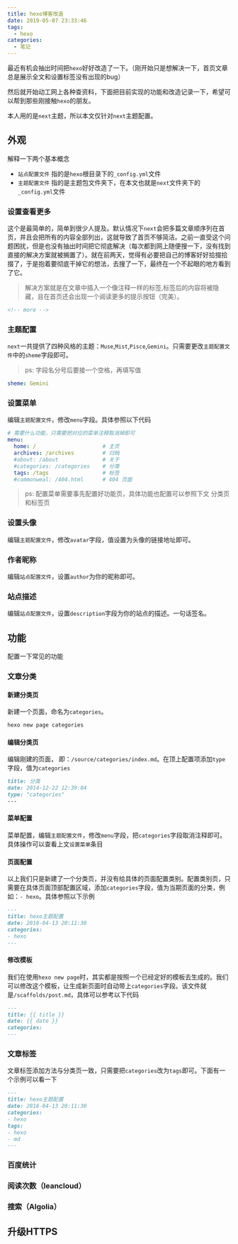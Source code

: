 ```yaml
---
title: hexo博客改造
date: 2019-05-07 23:33:46
tags:
  - hexo
categories:
  - 笔记
---
```


最近有机会抽出时间把`hexo`好好改造了一下。（刚开始只是想解决一下，首页文章总是展示全文和设置标签没有出现的bug）

然后就开始动工网上各种查资料，下面把目前实现的功能和改造记录一下，希望可以帮到那些刚接触`hexo`的朋友。

本人用的是`next`主题，所以本文仅针对`next`主题配置。

<!-- more -->

## 外观

解释一下两个基本概念

* `站点配置文件` 指的是`hexo`根目录下的`_config.yml`文件
* `主题配置文件` 指的是主题包文件夹下，在本文也就是`next`文件夹下的`_config.yml`文件

### 设置查看更多

这个是最简单的，简单到很少人提及。默认情况下`next`会把多篇文章顺序列在首页，并且会把所有的内容全部列出，这就导致了首页不够简洁。之前一直受这个问题困扰，但是也没有抽出时间把它彻底解决（每次都到网上随便搜一下，没有找到直接的解决方案就被搁置了）。就在前两天，觉得有必要把自己的博客好好拾掇拾掇了，于是抱着要彻底干掉它的想法，去搜了一下，最终在一个不起眼的地方看到了它。

> 解决方案就是在文章中插入一个像注释一样的标签,标签后的内容将被隐藏，且在首页还会出现一个阅读更多的提示按钮（完美）。

``` html
<!-- more -->
```

### 主题配置

`next`一共提供了四种风格的主题：`Muse`,`Mist`,`Pisce`,`Gemini`。只需要更改`主题配置文件`中的`sheme`字段即可。

> ps: 字段名分号后要接一个空格，再填写值

``` yml
sheme: Gemini
```

### 设置菜单

编辑`主题配置文件`，修改`menu`字段。具体参照以下代码

``` yml
# 需要什么功能，只需要把对应的菜单注释取消掉即可
menu:
  home: /                     # 主页
  archives: /archives         # 归档
  #about: /about              # 关于
  #categories: /categories    # 分类
  tags: /tags                 # 标签
  #commonweal: /404.html      # 404 页面
```

> ps: 配置菜单需要事先配置好功能页，具体功能也配置可以参照下文 分类页和标签页

### 设置头像

编辑`主题配置文件`，修改`avatar`字段，值设置为头像的链接地址即可。

### 作者昵称

编辑`站点配置文件`，设置`author`为你的昵称即可。

### 站点描述

编辑`站点配置文件`，设置`description`字段为你的站点的描述。一句话签名。

## 功能

配置一下常见的功能

### 文章分类

#### 新建分类页

新建一个页面，命名为`categories`。
  
``` bash
hexo new page categories
```

#### 编辑分类页

编辑刚建的页面， 即：`/source/categories/index.md`。在顶上配置项添加`type`字段，值为`categories`

``` md
title: 分类
date: 2014-12-22 12:39:04
type: "categories"
---
```

#### 菜单配置

菜单配置，编辑`主题配置文件`，修改`menu`字段，把`categories`字段取消注释即可。具体操作可以查看上文`设置菜单`条目

#### 页面配置

以上我们只是新建了一个分类页，并没有给具体的页面配置类别。配置类别页，只需要在具体页面顶部配置区域，添加`categories`字段，值为当期页面的分类，例如：`- hexo`。具体参照以下示例

``` md
---
title: hexo主题配置
date: 2018-04-13 20:11:30
categories: 
- hexo
---
```

#### 修改模板

我们在使用`hexo new page`时，其实都是按照一个已经定好的模板去生成的。我们可以修改这个模板，让生成新页面时自动带上`categories`字段。该文件就是`/scaffolds/post.md`，具体可以参考以下代码

``` md
---
title: {{ title }}
date: {{ date }}
categories:
---
```

### 文章标签

文章标签添加方法与分类页一致，只需要把`categories`改为`tags`即可。下面有一个示例可以看一下

``` md
---
title: hexo主题配置
date: 2018-04-13 20:11:30
categories: 
- hexo
tags:
- hexo
- md
---
```

### 百度统计

### 阅读次数（leancloud）

### 搜索（Algolia）

## 升级HTTPS